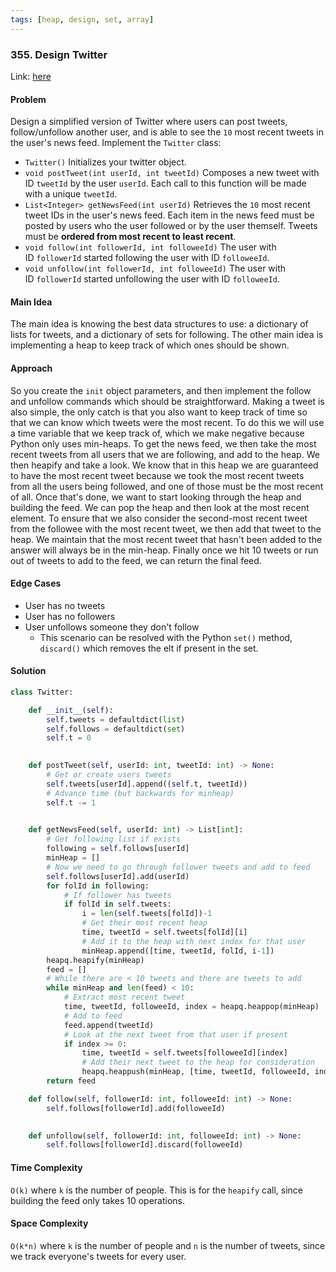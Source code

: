 ```yaml
---
tags: [heap, design, set, array]
---
```

### 355. Design Twitter

Link: [here](https://leetcode.com/problems/design-twitter/description/)

#### Problem
Design a simplified version of Twitter where users can post tweets, follow/unfollow another user, and is able to see the `10` most recent tweets in the user's news feed.
Implement the `Twitter` class:
- `Twitter()` Initializes your twitter object.
- `void postTweet(int userId, int tweetId)` Composes a new tweet with ID `tweetId` by the user `userId`. Each call to this function will be made with a unique `tweetId`.
- `List<Integer> getNewsFeed(int userId)` Retrieves the `10` most recent tweet IDs in the user's news feed. Each item in the news feed must be posted by users who the user followed or by the user themself. Tweets must be **ordered from most recent to least recent**.
- `void follow(int followerId, int followeeId)` The user with ID `followerId` started following the user with ID `followeeId`.
- `void unfollow(int followerId, int followeeId)` The user with ID `followerId` started unfollowing the user with ID `followeeId`.

#### Main Idea
The main idea is knowing the best data structures to use: a dictionary of lists for tweets, and a dictionary of sets for following. The other main idea is implementing a heap to keep track of which ones should be shown.

#### Approach
So you create the `init` object parameters, and then implement the follow and unfollow commands which should be straightforward. Making a tweet is also simple, the only catch is that you also want to keep track of time so that we can know which tweets were the most recent. To do this we will use a time variable that we keep track of, which we make negative because Python only uses min-heaps. 
To get the news feed, we then take the most recent tweets from all users that we are following, and add to the heap. We then heapify and take a look. We know that in this heap we are guaranteed to have the most recent tweet because we took the most recent tweets from all the users being followed, and one of those must be the most recent of all.
Once that's done, we want to start looking through the heap and building the feed. We can pop the heap and then look at the most recent element. To ensure that we also consider the second-most recent tweet from the followee with the most recent tweet, we then add that tweet to the heap. We maintain that the most recent tweet that hasn't been added to the answer will always be in the min-heap.
Finally once we hit 10 tweets or run out of tweets to add to the feed, we can return the final feed.

#### Edge Cases
- User has no tweets
- User has no followers
- User unfollows someone they don't follow 
	- This scenario can be resolved with the Python `set()` method, `discard()` which removes the elt if present in the set.

#### Solution
```python 
class Twitter:

    def __init__(self):
        self.tweets = defaultdict(list)
        self.follows = defaultdict(set)
        self.t = 0
    

    def postTweet(self, userId: int, tweetId: int) -> None:
        # Get or create users tweets
        self.tweets[userId].append((self.t, tweetId))
        # Advance time (but backwards for minheap)
        self.t -= 1
        

    def getNewsFeed(self, userId: int) -> List[int]:
        # Get following list if exists
        following = self.follows[userId]
        minHeap = []
        # Now we need to go through follower tweets and add to feed
        self.follows[userId].add(userId)
        for folId in following:
            # If follower has tweets
            if folId in self.tweets:
                i = len(self.tweets[folId])-1
                # Get their most recent heap
                time, tweetId = self.tweets[folId][i]
                # Add it to the heap with next index for that user
                minHeap.append([time, tweetId, folId, i-1])
        heapq.heapify(minHeap)
        feed = []
        # While there are < 10 tweets and there are tweets to add
        while minHeap and len(feed) < 10:
            # Extract most recent tweet
            time, tweetId, followeeId, index = heapq.heappop(minHeap)
            # Add to feed
            feed.append(tweetId)
            # Look at the next tweet from that user if present
            if index >= 0:
                time, tweetId = self.tweets[followeeId][index]
                # Add their next tweet to the heap for consideration
                heapq.heappush(minHeap, [time, tweetId, followeeId, index-1]) 
        return feed

    def follow(self, followerId: int, followeeId: int) -> None:
        self.follows[followerId].add(followeeId) 
        

    def unfollow(self, followerId: int, followeeId: int) -> None:
        self.follows[followerId].discard(followeeId)
```

#### Time Complexity
`O(k)` where `k` is the number of people. This is for the `heapify` call, since building the feed only takes 10 operations.

#### Space Complexity
`O(k*n)` where `k` is the number of people and `n` is the number of tweets, since we track everyone's tweets for every user.

